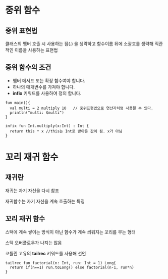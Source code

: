 # 중위 함수
  
  ## 중위 표현법
  
  클래스의 멤버 호출 시 사용하는 점(.) 을 생략하고 함수이름 뒤에 소괄호를 생략해 직관적인 이름을 사용하는 표현법
  
  
  ## 중위 함수의 조건
  
  - 멤버 메서드 또는 확장 함수여야 합니다.
  - 하나의 매개변수를 가져야 합니다.
  - **infix** 키워드를 사용하여 정의 합니다.
  
  
  ```
  fun main(){
    val multi = 2 multiply 10   // 중위표현법으로 연산자처럼 사용될 수 있다.
    println("multi: $multi")
  }
  
  infix fun Int.multiply(x:Int) : Int {
    return this * x //this는 Int로 받아온 값이 됨. x가 아님
  }
  ```
  
# 꼬리 재귀 함수
  
  ## 재귀란
  
  재귀는 자기 자신을 다시 참조
  
  재귀함수는 자기 자신을 계속 호출하는 특징
  
  ## 꼬리 재귀 함수
  
  스택에 계속 쌓이는 방식이 아닌 함수가 계속 씌워지는 꼬리를 무는 형태
  
  스택 오버플로우가 나지는 않음
  
  코틀린 고유의 **tailrec** 키워드를 사용해 선언
  
  ``` 
  tailrec fun factorial(n: Int, run: Int = 1) Long{
    return if(n==1) run.toLong() else factorial(n-1, run*n)
  }
  ```
